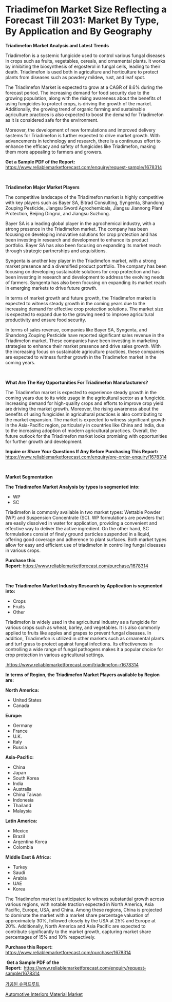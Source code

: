 <p><h1>Triadimefon Market Size Reflecting a Forecast Till 2031: Market By Type, By Application and By Geography</h1></p><p><strong>Triadimefon Market Analysis and Latest Trends</strong></p>
<p><p>Triadimefon is a systemic fungicide used to control various fungal diseases in crops such as fruits, vegetables, cereals, and ornamental plants. It works by inhibiting the biosynthesis of ergosterol in fungal cells, leading to their death. Triadimefon is used both in agriculture and horticulture to protect plants from diseases such as powdery mildew, rust, and leaf spot.</p><p>The Triadimefon Market is expected to grow at a CAGR of 8.6% during the forecast period. The increasing demand for food security due to the growing population, along with the rising awareness about the benefits of using fungicides to protect crops, is driving the growth of the market. Additionally, the growing trend of organic farming and sustainable agriculture practices is also expected to boost the demand for Triadimefon as it is considered safe for the environment.</p><p>Moreover, the development of new formulations and improved delivery systems for Triadimefon is further expected to drive market growth. With advancements in technology and research, there is a continuous effort to enhance the efficacy and safety of fungicides like Triadimefon, making them more appealing to farmers and growers.</p></p>
<p><strong>Get a Sample PDF of the Report:&nbsp;</strong> <a href="https://www.reliablemarketforecast.com/enquiry/request-sample/1678314">https://www.reliablemarketforecast.com/enquiry/request-sample/1678314</a></p>
<p>&nbsp;</p>
<p><strong>Triadimefon Major Market Players</strong></p>
<p><p>The competitive landscape of the Triadimefon market is highly competitive with key players such as Bayer SA, Bitrad Consulting, Syngenta, Shandong Zouping Pesticide, Jiangsu Sword Agrochemicals, Jiangsu Jiannong Plant Protection, Beijing Dingrui, and Jiangsu Suzhong.</p><p>Bayer SA is a leading global player in the agrochemical industry, with a strong presence in the Triadimefon market. The company has been focusing on developing innovative solutions for crop protection and has been investing in research and development to enhance its product portfolio. Bayer SA has also been focusing on expanding its market reach through strategic partnerships and acquisitions.</p><p>Syngenta is another key player in the Triadimefon market, with a strong market presence and a diversified product portfolio. The company has been focusing on developing sustainable solutions for crop protection and has been investing in research and development to address the evolving needs of farmers. Syngenta has also been focusing on expanding its market reach in emerging markets to drive future growth.</p><p>In terms of market growth and future growth, the Triadimefon market is expected to witness steady growth in the coming years due to the increasing demand for effective crop protection solutions. The market size is expected to expand due to the growing need to improve agricultural productivity and ensure food security.</p><p>In terms of sales revenue, companies like Bayer SA, Syngenta, and Shandong Zouping Pesticide have reported significant sales revenue in the Triadimefon market. These companies have been investing in marketing strategies to enhance their market presence and drive sales growth. With the increasing focus on sustainable agriculture practices, these companies are expected to witness further growth in the Triadimefon market in the coming years.</p></p>
<p>&nbsp;</p>
<p><strong>What Are The Key Opportunities For Triadimefon Manufacturers?</strong></p>
<p><p>The Triadimefon market is expected to experience steady growth in the coming years due to its wide usage in the agricultural sector as a fungicide. Increasing demand for high-quality crops and efforts to improve crop yield are driving the market growth. Moreover, the rising awareness about the benefits of using fungicides in agricultural practices is also contributing to the market expansion. The market is expected to witness significant growth in the Asia-Pacific region, particularly in countries like China and India, due to the increasing adoption of modern agricultural practices. Overall, the future outlook for the Triadimefon market looks promising with opportunities for further growth and development.</p></p>
<p><strong>Inquire or Share Your Questions If Any Before Purchasing This Report:</strong> <a href="https://www.reliablemarketforecast.com/enquiry/pre-order-enquiry/1678314">https://www.reliablemarketforecast.com/enquiry/pre-order-enquiry/1678314</a></p>
<p>&nbsp;</p>
<p><strong>Market Segmentation</strong></p>
<p><strong>The Triadimefon Market Analysis by types is segmented into:</strong></p>
<p><ul><li>WP</li><li>SC</li></ul></p>
<p><p>Triadimefon is commonly available in two market types: Wettable Powder (WP) and Suspension Concentrate (SC). WP formulations are powders that are easily dissolved in water for application, providing a convenient and effective way to deliver the active ingredient. On the other hand, SC formulations consist of finely ground particles suspended in a liquid, offering good coverage and adherence to plant surfaces. Both market types allow for easy and efficient use of triadimefon in controlling fungal diseases in various crops.</p></p>
<p><strong>Purchase this Report:&nbsp;</strong><a href="https://www.reliablemarketforecast.com/purchase/1678314">https://www.reliablemarketforecast.com/purchase/1678314</a></p>
<p>&nbsp;</p>
<p><strong>The Triadimefon Market Industry Research by Application is segmented into:</strong></p>
<p><ul><li>Crops</li><li>Fruits</li><li>Other</li></ul></p>
<p><p>Triadimefon is widely used in the agricultural industry as a fungicide for various crops such as wheat, barley, and vegetables. It is also commonly applied to fruits like apples and grapes to prevent fungal diseases. In addition, Triadimefon is utilized in other markets such as ornamental plants and turf grass to protect against fungal infections. Its effectiveness in controlling a wide range of fungal pathogens makes it a popular choice for crop protection in various agricultural settings.</p></p>
<p><a href="https://www.reliablemarketforecast.com/triadimefon-r1678314">&nbsp;https://www.reliablemarketforecast.com/triadimefon-r1678314</a></p>
<p><strong>In terms of Region, the Triadimefon Market Players available by Region are:</strong></p>
<p>
    <p> <strong> North America: </strong>
        <ul>
            <li>United States</li>
            <li>Canada</li>
        </ul>
        </p> 
    <p> <strong> Europe: </strong>
        <ul>
            <li>Germany</li>
            <li>France</li>
            <li>U.K.</li>
            <li>Italy</li>
            <li>Russia</li>
        </ul>
        </p> 
    <p> <strong> Asia-Pacific: </strong>
        <ul>
            <li>China</li>
            <li>Japan</li>
            <li>South Korea</li>
            <li>India</li>
            <li>Australia</li>
            <li>China Taiwan</li>
            <li>Indonesia</li>
            <li>Thailand</li>
            <li>Malaysia</li>
        </ul>
        </p> 
    <p> <strong> Latin America: </strong>
        <ul>
            <li>Mexico</li>
            <li>Brazil</li>
            <li>Argentina Korea</li>
            <li>Colombia</li>
        </ul>
        </p> 
    <p> <strong> Middle East & Africa: </strong>
        <ul>
            <li>Turkey</li>
            <li>Saudi</li>
            <li>Arabia</li>
            <li>UAE</li>
            <li>Korea</li>
        </ul>
    </p>
    </p>
<p><p>The Triadimefon market is anticipated to witness substantial growth across various regions, with notable traction expected in North America, Asia Pacific, Europe, USA, and China. Among these regions, China is projected to dominate the market with a market share percentage valuation of approximately 30%, followed closely by the USA at 25% and Europe at 20%. Additionally, North America and Asia Pacific are expected to contribute significantly to the market growth, capturing market share percentages of 15% and 10% respectively.</p></p>
<p><strong>Purchase this Report: </strong><a href="https://www.reliablemarketforecast.com/purchase/1678314">https://www.reliablemarketforecast.com/purchase/1678314</a></p>
<p>&nbsp;<strong>Get a Sample PDF of the Report:&nbsp;&nbsp;</strong><a href="https://www.reliablemarketforecast.com/enquiry/request-sample/1678314">https://www.reliablemarketforecast.com/enquiry/request-sample/1678314</a></p>
<p><strong></strong></p>
<p><p><a href="https://github.com/mpodehpw07370073/Market-Research-Report-List-3/blob/main/91065153225.md">가공된 슈퍼프루트</a></p><p><a href="https://issuu.com/reportprime-2/docs/automotive-interiors-material-market-size-2030.ppt">Automotive Interiors Material Market</a></p></p>